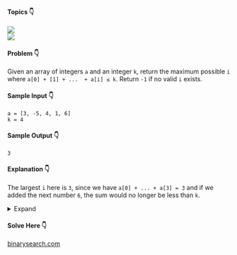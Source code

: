 #### Topics :point_down:
![](https://img.shields.io/badge/-array-wheat)  
![](https://img.shields.io/badge/-prefix--sum-wheat) 

#### Problem :point_down:
Given an array of integers `a` and an integer `k`, return the maximum possible `i` where `a[0] + [1] + ...  + a[i] ≤ k`. Return `-1` if no valid `i` exists.
#### Sample Input :point_down:
```
a = [3, -5, 4, 1, 6]
k = 4
```
#### Sample Output :point_down:
```
3
```
#### Explanation :point_down:
The largest `i` here is `3`, since we have `a[0] + ... + a[3] = 3` and if we added the next number `6`, the sum would no longer be less than `k`.
<details>
<summary>Expand</summary>

#### Python :point_down:
```py
def solve(a, k):
    p = 0  # prefix sum
    j = -1 # answer
    for i, v in enumerate(a):
        p += v
        if p <= k:
            j = i

    return j
```  
#### Time Complexity :point_down:
```
O(n)
```
#### Space Complexity :point_down:
```
O(1)
```
</details>

#### Solve Here :point_down:
[binarysearch.com](https://binarysearch.com/problems/K-Prefix)
